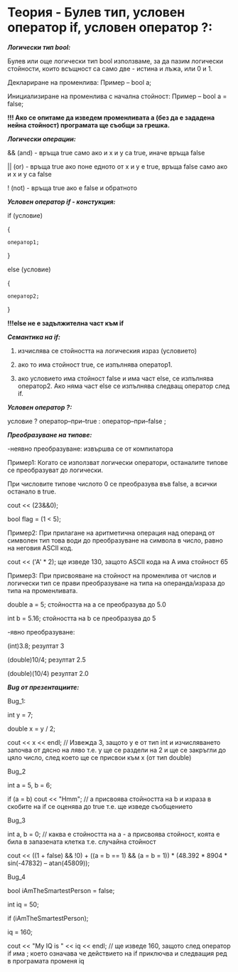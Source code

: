 # Теория - Булев тип, условен оператор if, условен оператор ?:

***Логически тип bool:***

Булев или още логически тип bool използваме, за да пазим логически стойности, които всъщност са само две - истина и лъжа, или 0 и 1.

Деклариране на променлива: Пример – bool a;

Инициализиране на променлива с начална стойност: Пример – bool a = false;

**!!! Ако се опитаме да изведем променливата а (без да е зададена нейна стойност) програмата ще съобщи за грешка.**


***Логически операции:***

&& (and) - връща true само ако и x и y са true, иначе връща false

|| (or) - връща true ако поне едното от x и y е true, връща false само ако и x и y са false

! (not) - връща true ако е false и обратното


***Условен оператор if - констукция:***

if (условие)

{

	оператор1;
  
}

else (условие)

{

	оператор2;
  
}

**!!!else не е задължителна част към if**

***Семантика на if:***

1. изчислява се стойността на логическия израз (условието)

2. ако то има стойност true, се изпълнява оператор1.

3. ако условието има стойност false и има част else, се изпълнява оператор2. Ако няма част else се изпълнява следващ оператор след if.

***Условен оператор ?:***

условие ? оператор–при–true : оператор–при–false ;


***Преобразуване на типове:***

-неявно преобразуване: извършва се от компилатора

Пример1: Когато се използват логически оператори, останалите типове се преобразуват до логически. 

При числовите типове числото 0 се преобразува във false, а всички останало в true.

cout << (23&&0); 

bool flag = (1 < 5);

Пример2: При прилагане на аритметична операция над операнд от символен тип това води до преобразуване на символа в число, равно на неговия ASCII код.

cout << ('A' * 2); ще изведе 130, защото ASCII кода на А има стойност 65

Пример3: При присвояване на стойност на променлива от числов и логически тип се прави преобразуване на типа на операнда/израза до типа на променливата.

double a = 5; стойността на а се преобразува до 5.0

int b = 5.16; стойността на b се преобразува до 5


-явно преобразуване:

(int)3.8; резултат 3

(double)10/4; резултат 2.5

(double)(10/4) резултат 2.0


***Bug от презентациите:***

Bug_1:

int y = 7;

double x = y / 2;

cout << x << endl; // Извежда 3, защото у е от тип int и изчисляването започва от дясно на ляво т.е. у ще се раздели на 2 и ще се закръгли до цяло число, след което ще се присвои към х (от тип double)


Bug_2

int a = 5, b = 6;

if (a = b) cout << "Hmm"; // а присвоява стойността на b и израза в скобите на if се оценява до true т.е. ще изведе съобщението


Bug_3

int a, b = 0; // каква е стойността на a - а присвоява стойност, коята е била в запазената клетка т.е. случайна стойност

cout << ((1 + false) && !0) + ((a = b == 1) && (a = b = 1)) * (48.392 * 8904 * sin(-47832) – atan(45809));


Bug_4

bool iAmTheSmartestPerson = false;

int iq = 50;

if (iAmTheSmartestPerson);

   iq = 160;
   
cout << "My IQ is " << iq << endl; // ще изведе 160, защото след оператор if има ; което означава че действието на if приключва и следващия ред в програмата променя iq

